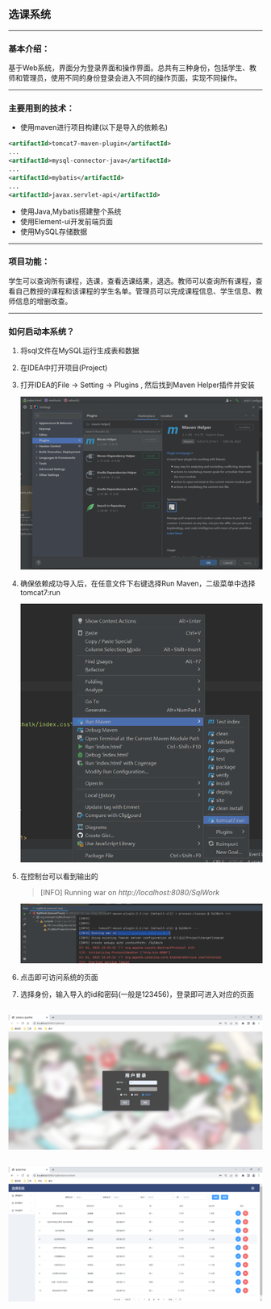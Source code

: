 ## 选课系统

------

### 基本介绍：

基于Web系统，界面分为登录界面和操作界面。总共有三种身份，包括学生、教师和管理员，使用不同的身份登录会进入不同的操作页面，实现不同操作。

------

### 主要用到的技术：

- 使用maven进行项目构建(以下是导入的依赖名)

```xml
<artifactId>tomcat7-maven-plugin</artifactId>
...
<artifactId>mysql-connector-java</artifactId>
...
<artifactId>mybatis</artifactId>
...
<artifactId>javax.servlet-api</artifactId>
```

- 使用Java,Mybatis搭建整个系统
- 使用Element-ui开发前端页面
- 使用MySQL存储数据

------

### 项目功能：

学生可以查询所有课程，选课，查看选课结果，退选。教师可以查询所有课程，查看自己教授的课程和该课程的学生名单。管理员可以完成课程信息、学生信息、教师信息的增删改查。

------

### 如何启动本系统？

1. 将sql文件在MySQL运行生成表和数据

2. 在IDEA中打开项目(Project)

3. 打开IDEA的File -> Setting -> Plugins , 然后找到Maven Helper插件并安装

   ![img5](img\img5.png)

4. 确保依赖成功导入后，在任意文件下右键选择Run Maven，二级菜单中选择tomcat7:run

   <img src="img/img.png" style="zoom:65%;" />

5. 在控制台可以看到输出的

   > [INFO] Running war on *http://localhost:8080/SqlWork*

   <img src="img/img2.png" style="zoom:70%;" />

6. 点击即可访问系统的页面

7. 选择身份，输入导入的id和密码(一般是123456)，登录即可进入对应的页面

​	<img src="img/img3.png" style="zoom:70%;" />

​	<img src="img/img4.png" style="zoom:70%;" />
